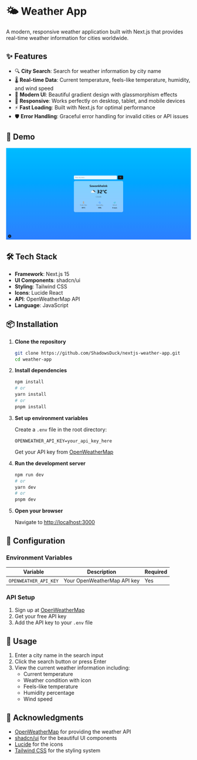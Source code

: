 # 🌤️ Weather App

A modern, responsive weather application built with Next.js that provides real-time weather information for cities worldwide.

## ✨ Features

- 🔍 **City Search**: Search for weather information by city name
- 🌡️ **Real-time Data**: Current temperature, feels-like temperature, humidity, and wind speed
- 🎨 **Modern UI**: Beautiful gradient design with glassmorphism effects
- 📱 **Responsive**: Works perfectly on desktop, tablet, and mobile devices
- ⚡ **Fast Loading**: Built with Next.js for optimal performance
- 🛡️ **Error Handling**: Graceful error handling for invalid cities or API issues

## 🚀 Demo

![Weather App Screenshot](screenshot.png)

## 🛠️ Tech Stack

- **Framework**: Next.js 15
- **UI Components**: shadcn/ui
- **Styling**: Tailwind CSS
- **Icons**: Lucide React
- **API**: OpenWeatherMap API
- **Language**: JavaScript

## 📦 Installation

1. **Clone the repository**
   ```bash
   git clone https://github.com/ShadowsDuck/nextjs-weather-app.git
   cd weather-app
   ```

2. **Install dependencies**
   ```bash
   npm install
   # or
   yarn install
   # or
   pnpm install
   ```

3. **Set up environment variables**
   
   Create a `.env` file in the root directory:
   ```env
   OPENWEATHER_API_KEY=your_api_key_here
   ```
   
   Get your API key from [OpenWeatherMap](https://openweathermap.org/api)

4. **Run the development server**
   ```bash
   npm run dev
   # or
   yarn dev
   # or
   pnpm dev
   ```

5. **Open your browser**
   
   Navigate to [http://localhost:3000](http://localhost:3000)

## 🔧 Configuration

### Environment Variables

| Variable | Description | Required |
|----------|-------------|----------|
| `OPENWEATHER_API_KEY` | Your OpenWeatherMap API key | Yes |

### API Setup

1. Sign up at [OpenWeatherMap](https://openweathermap.org/api)
2. Get your free API key
3. Add the API key to your `.env` file

## 🎯 Usage

1. Enter a city name in the search input
2. Click the search button or press Enter
3. View the current weather information including:
   - Current temperature
   - Weather condition with icon
   - Feels-like temperature
   - Humidity percentage
   - Wind speed

## 🙏 Acknowledgments

- [OpenWeatherMap](https://openweathermap.org/) for providing the weather API
- [shadcn/ui](https://ui.shadcn.com/) for the beautiful UI components
- [Lucide](https://lucide.dev/) for the icons
- [Tailwind CSS](https://tailwindcss.com/) for the styling system
